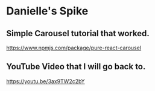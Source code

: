 # Danielle's Spike

## Simple Carousel tutorial that worked.
https://www.npmjs.com/package/pure-react-carousel

## YouTube Video that I will go back to.
https://youtu.be/3ax9TW2c2bY